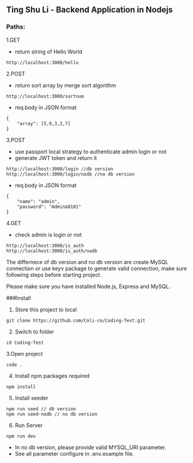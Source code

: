## Ting Shu Li - Backend Application in Nodejs

### Paths:

1.GET

- return string of Hello World

```
http://localhost:3000/hello
```

2.POST

- return sort array by merge sort algorithm

```
http://localhost:3000/sortnum
```

- req.body in JSON format

```
{
    "array": [5,9,3,2,7]
}
```

3.POST

- use passport local strategy to authenticate admin login or not
- generate JWT token and return it

```
http://localhost:3000/login //db version
http://localhost:3000/login/nodb //no db version
```

- req.body in JSON format

```
{
    "name": "admin",
    "password": "Admin&8181"
}

```

4.GET

- check admin is login or not

```
http://localhost:3000/is_auth
http://localhost:3000/is_auth/nodb
```

The differnece of db version and no db version are create MySQL connection or use keyv package to generate valid connection, make sure following steps before starting project.

Please make sure you have installed Node.js, Express and MySQL.

###Install

1. Store this project to local

```
git clone https://github.com/Coli-co/Coding-Test.git
```

2. Switch to folder

```
cd Coding-Test
```

3.Open project

```
code .
```

4. Install npm packages required

```
npm install
```

5. Install seeder

```
npm run seed // db version
npm run seed-nodb // no db version
```

6. Run Server

```
npm run dev
```

- In no db version, please provide valid MYSQL_URI parameter.
- See all parameter configure in .env.example file.
